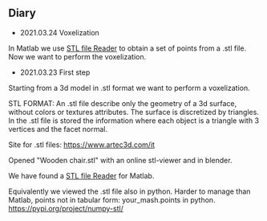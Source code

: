 ## Diary

- 2021.03.24 Voxelization

In Matlab we use [STL file Reader](https://it.mathworks.com/matlabcentral/fileexchange/22409-stl-file-reader?s_tid=srchtitle) to obtain a set of points from a .stl file. Now we want to perform the voxelization.


- 2021.03.23 First step

Starting from a 3d model in .stl format we want to perform a voxelization.

STL FORMAT:
An .stl file describe only the geometry of a 3d surface, without colors or textures attributes. The surface is discretized by triangles. In the .stl file is stored the information where each object is a triangle with 3 vertices and the facet normal.

Site for .stl files:
https://www.artec3d.com/it

Opened "Wooden chair.stl" with an online stl-viewer and in blender.

We have found a
[STL file Reader](https://it.mathworks.com/matlabcentral/fileexchange/22409-stl-file-reader?s_tid=srchtitle) for Matlab.

Equivalently we viewed the .stl file also in python. Harder to manage than Matlab, points not in tabular form: your_mash.points in python.
https://pypi.org/project/numpy-stl/
